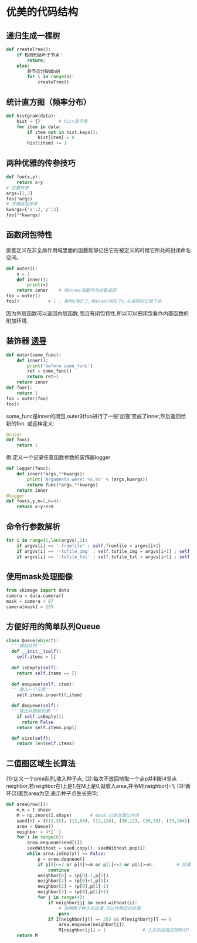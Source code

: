 # 优美的代码结构

## 递归生成一棵树
```python
def createTree():
    if 检测到达叶子节点：
        return;
    else:
        将节点分裂成n份
        for i in range(n):
            createTree()
```

## 统计直方图（频率分布）
```python
def histgram(data):
    hist = {}       # hist是字典
    for item in data:
        if item not in hist.keys():
            hist[item] = 0
        hist[item] += 1
```

## 两种优雅的传参技巧
```python
def foo(x,y):
    return x+y
# 位置传参
args=[2,3]
foo(*args)
# 字典命名传参
kwargs={'x':2,'y':3}
foo(**kwargs)
```

## 函数闭包特性
嵌套定义在非全局作用域里面的函数能够记住它在被定义的时候它所处的封闭命名空间。
```python
def outer():
	x = 1
	def inner():
		print(x)
	return inner	# 将inner函数作为对象返回
foo = outer()
foo()			# 1 : 虽然x消亡了,但inner闭包了x,在返回时记录下来
```
因为外层函数可以返回内层函数,而且有闭包特性.所以可以把闭包看作内部函数的附加环境.

## 装饰器 [诱导](http://python.jobbole.com/81683/)
```python
def outer(some_func):
	def inner():
		print('before some_func')
		ret = some_func()
		return ret+1
	return inner
def foo():
	return 1
foo = outer(foo)
foo()
```
some_func是inner的闭包,outer对foo进行了一些'加强'变成了inner,然后返回给新的foo.
或这样定义:
```python
@outer
def foo()
	return 1
```
例:定义一个记录任意函数参数的装饰器logger
```python
def logger(func):
    def inner(*args,**kwargs):
        print('Arguments were: %s,%s' % (args,kwargs))
        return func(*args,**kwargs)
    return inner
@logger
def foo(x,y,m=2,n=4):
    return x+y+n+m
```



## 命令行参数解析
```python
for i in range(1,len(argvs),2):
	if argvs[i] == '-fromfile' : self.fromfile = argvs[i+1]
	if argvs[i] == '-tofile_img' : self.tofile_img = argvs[i+1] ; self.filewrite_img = True
	if argvs[i] == '-tofile_txt' : self.tofile_txt = argvs[i+1] ; self.filewrite_txt = True
```

## 使用mask处理图像
```python
from skimage import data
camera = data.camera()
mask = camera < 87
camera[mask] = 255
```

## 方便好用的简单队列Queue
```python
class Queue(object):
  '''模拟队列'''
  def __init__(self):
    self.items = []
  
  def isEmpty(self):
    return self.items == []
  
  def enqueue(self, item):
  '''放入一个元素'''
    self.items.insert(0,item)

  def dequeue(self):
  '''取出并删除元素'''
    if self.isEmpty():
      return False
    return self.items.pop()

  def size(self):
    return len(self.items)
```

## 二值图区域生长算法
(1):定义一个area队列,收入种子点; 
(2):每次不放回地取一个点p并判断4邻点neighbor,若neighbor在I上是1,在M上是0,就收入area,并令M[neighbor]=1; 
(3):循环(2)直到area为空,表示种子点生长完毕;
```python
def areaGrow(I):
    m,n = I.shape
    M = np.zeors(I.shape)		# mask:记录处理过的点
	seed[6] = {(12,35), (12,80), (12,128), (30,12), (30,58), (30,104)}
	area = Queue()
	neighbor = 4*['']
	for i in range(6):
		area.enqueue(seed[i])
        seedWithout = seed.copy(); seedWithout.pop(i)
		while area.isEmpty() == False:
			p = area.dequeue()
            if p[0]<=2 or p[0]>=m or p[1]<=2 or p[1]>=n:         # 如果p到了边界,就直接跳过
                continue
			neighbor[0] = (p[0]-1,p[1])
            neighbor[1] = (p[0]+1,p[1])
            neighbor[2] = (p[0],p[1]-1)
            neighbor[3] = (p[0],p[1]+1)
			for j in range(4):
				if neighbor[j] in seed.without(i):
					# 说明两个种子点连通,可以作相应的处理
                    pass
				if I[neighbor[j]] == 255 && M[neighbor[j]] == 0
					area.enqueue(neighbor[j])
					M[neighbor[j]] = 1				# 入队列后就立刻标记!!
	return M
```